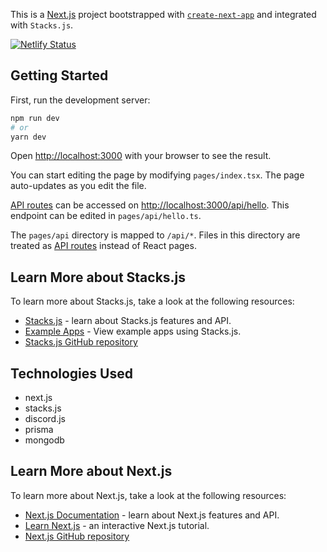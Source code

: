 This is a [Next.js](https://nextjs.org/) project bootstrapped with [`create-next-app`](https://github.com/vercel/next.js/tree/canary/packages/create-next-app) and integrated with `Stacks.js`.

[![Netlify Status](https://api.netlify.com/api/v1/badges/05fe79b0-5fa8-4fe6-8fc1-677542aabf0f/deploy-status)](https://app.netlify.com/sites/stacks-nextjs-starter/deploys)

## Getting Started

First, run the development server:

```bash
npm run dev
# or
yarn dev
```

Open [http://localhost:3000](http://localhost:3000) with your browser to see the result.

You can start editing the page by modifying `pages/index.tsx`. The page auto-updates as you edit the file.

[API routes](https://nextjs.org/docs/api-routes/introduction) can be accessed on [http://localhost:3000/api/hello](http://localhost:3000/api/hello). This endpoint can be edited in `pages/api/hello.ts`.

The `pages/api` directory is mapped to `/api/*`. Files in this directory are treated as [API routes](https://nextjs.org/docs/api-routes/introduction) instead of React pages.



## Learn More about Stacks.js

To learn more about Stacks.js, take a look at the following resources:

- [Stacks.js](https://www.hiro.so/stacks-js) - learn about Stacks.js features and API.
- [Example Apps](https://docs.hiro.so/example-apps) - View example apps using Stacks.js.
- [Stacks.js GitHub repository](https://github.com/hirosystems/stacks.js)

## Technologies Used

- next.js
- stacks.js
- discord.js
- prisma
- mongodb

## Learn More about Next.js

To learn more about Next.js, take a look at the following resources:

- [Next.js Documentation](https://nextjs.org/docs) - learn about Next.js features and API.
- [Learn Next.js](https://nextjs.org/learn) - an interactive Next.js tutorial.
- [Next.js GitHub repository](https://github.com/vercel/next.js/)
